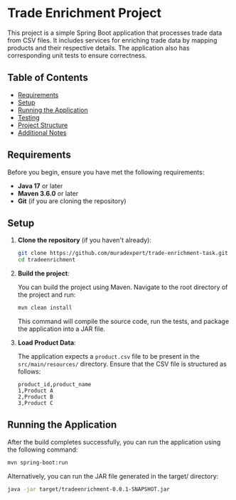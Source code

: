 # Trade Enrichment Project

This project is a simple Spring Boot application that processes trade data from CSV files. It includes services for enriching trade data by mapping products and their respective details. The application also has corresponding unit tests to ensure correctness.

## Table of Contents

- [Requirements](#requirements)
- [Setup](#setup)
- [Running the Application](#running-the-application)
- [Testing](#testing)
- [Project Structure](#project-structure)
- [Additional Notes](#additional-notes)

## Requirements

Before you begin, ensure you have met the following requirements:

- **Java 17** or later
- **Maven 3.6.0** or later
- **Git** (if you are cloning the repository)

## Setup

1. **Clone the repository** (if you haven't already):

    ```bash
    git clone https://github.com/muradexpert/trade-enrichment-task.git
    cd tradeenrichment
    ```

2. **Build the project**:

    You can build the project using Maven. Navigate to the root directory of the project and run:

    ```bash
    mvn clean install
    ```

    This command will compile the source code, run the tests, and package the application into a JAR file.

3. **Load Product Data**:

    The application expects a `product.csv` file to be present in the `src/main/resources/` directory. Ensure that the CSV file is structured as follows:

    ```csv
    product_id,product_name
    1,Product A
    2,Product B
    3,Product C
    ```

## Running the Application

After the build completes successfully, you can run the application using the following command:

```bash
mvn spring-boot:run


```
Alternatively, you can run the JAR file generated in the target/ directory:

```bash
java -jar target/tradeenrichment-0.0.1-SNAPSHOT.jar

